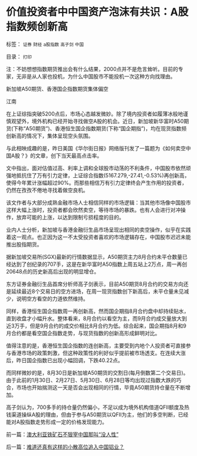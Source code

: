 # 价值投资者中中国资产泡沫有共识：A股指数频创新高

标签： `证券` `财经` `a股指数` `高子剑` `中国` 

目录： `打印`

注：不妨想想指数期货推出会有什么结果，2000点并不是危言耸听。目前的专家，无非是从人家也投机，为什么中国股市不能投机一次这种方向找理由。





新加坡A50期货、香港国企指数期货集体偏空



江南



在上证综指突破5200点后，市场心态越发微妙。除了境内投资者如履薄冰般地谨慎观望外，境外机构已经开始寻找做空A股的机会。近日，新加坡新华富时A50期货(下称“A50期货”)、香港恒生国企指数期货(下称“国企期指”)，均在现货指数频创新高的情况下，集体呈现空头氛围。



与此相映成趣的是，昨日美国《华尔街日报》网络版刊发了一篇题为《如何卖空中国A股？》的文章，创下当天最高点击率。



文中指出，面对估值过高、利率上调和全球股市动荡的不利条件，中国股市依然顽强地抵抗住了万有引力定律，上证综合指数(5167.279,-27.41,-0.53%)再创新高，使得今年累计涨幅超过90%。而那些相信万有引力定律终会产生作用的投资者，仍然在孜孜不倦地寻找着做空良机。



该文作者与大部分成熟金融市场人士相信同样的市场逻辑：当其他市场像中国股市这样大幅上涨时，投资者都会欣然卖空，等待市场的暴跌。也有人会进行对冲操作，放弃可能的上涨，以达到限制亏损程度的目的。



业内人士分析，新加坡与香港金融衍生品市场呈现出相同的卖空操作，似乎在实践着这一观点。也正因为这一不太受投资者喜欢的市场逻辑存在，中国股市迟迟未能推出股指期货。



据新加坡交易所(SGX)最新的行情数据显示，A50期货主力8月合约未平仓数量已经达到了创纪录的707手，这是在新华富时A50指数上周五站上2万点，周一再创20648点的历史新高后出现的明显增仓。



东方证券金融衍生品首席分析师高子剑表示，目前A50期货8月合约的交易方向还是延续最近8个交易日的空方进场，在周一现货指数创下新高后，未平仓量未见减少，说明空方看空的力道依然维持。



同样，香港恒生国企指数周一再创新高，然而国企期指8月合约盘中却持续贴水，直到收盘才小幅升水。整体看来，8月合约以看空为主，而9月合约成交量放大到近3万手，但是9月合约的成交价相比8月合约为低。综合起来，国企期指8月和9月合约都是看空国企指数走势，与现货指数的创新高形成鲜明对比。



值得注意的是，香港恒生国企指数的连创新高，主要受到内地个人投资者可直接参与香港市场的政策刺激，但这种政策性的利好似乎提前被市场透支。在连续大涨后，昨日国企指数已出现小幅回调，下跌40.22点。



而同样微妙的是，8月30日是新加坡A50期货的交割日(每月倒数第二个交易日)。由于此前的1月30日、2月27日、5月30日、6月28日等均出现过指数大跌的巧合，市场也开始揣测这一天是否会出现相同的行情，毕竟A50期货持仓量在不断增加。



高子剑认为，700多手的持仓量仍然偏小，不足以成为境外机构借道QFII额度及热钱渠道操纵A股的理由，但由于参与A50期货以QFII为主，他们的多空判断，已经能对A股指数走势形成一定的价格发现能力。

前一篇：[澳大利亚铁矿石不狠宰中国那叫“没人性”](../../../2007/8/29/澳大利亚铁矿石不狠宰中国那叫“没人性”.md)

后一篇：[难道还真有这样的小散高位追入中国铝业？](../../../2007/8/29/难道还真有这样的小散高位追入中国铝业？.md)